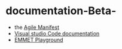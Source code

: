 # documentation-Beta-

* the [Agile Manifest](https://www.agilealliance.org/agile101/the-agile-manifesto/)
* [Visual studio Code documentation](https://code.visualstudio.com/docs)
* [EMMET Playground](https://jsfiddle.net/)
